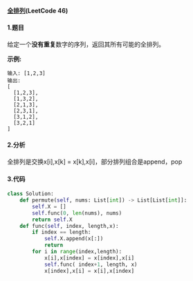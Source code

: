 #### [全排列](https://leetcode-cn.com/problems/permutations/)(LeetCode 46)

#### 1.题目

给定一个**没有重复**数字的序列，返回其所有可能的全排列。

**示例:**

```
输入: [1,2,3]
输出:
[
  [1,2,3],
  [1,3,2],
  [2,1,3],
  [2,3,1],
  [3,1,2],
  [3,2,1]
]
```

#### 2.分析

全排列是交换x[i],x[k] = x[k],x[i]，部分排列组合是append，pop

#### 3.代码

```python
class Solution:
    def permute(self, nums: List[int]) -> List[List[int]]:
        self.X = []
        self.func(0, len(nums), nums)
        return self.X
    def func(self, index, length,x):
        if index == length:
            self.X.append(x[:])
            return 
        for i in range(index,length):
            x[i],x[index] = x[index],x[i]
            self.func( index+1, length, x)
            x[index],x[i] = x[i],x[index]
    
```

